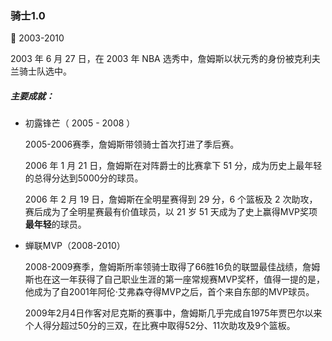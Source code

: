 ### 骑士1.0

:date: 2003-2010

2003 年 6 月 27 日，在 2003 年 NBA 选秀中，詹姆斯以状元秀的身份被克利夫兰骑士队选中。

##### 主要成就：

- 初露锋芒（ 2005 - 2008 ）
  
  2005-2006赛季，詹姆斯带领骑士首次打进了季后赛。

  2006 年 1 月 21 日，詹姆斯在对阵爵士的比赛拿下 51 分，成为历史上最年轻的总得分达到5000分的球员。

  2006 年 2 月 19 日，詹姆斯在全明星赛得到 29 分，6 个篮板及 2 次助攻，赛后成为了全明星赛最有价值球员，以 21 岁 51 天成为了史上赢得MVP奖项**最年轻**的球员。

- 蝉联MVP（2008-2010）

  2008-2009赛季，詹姆斯所率领骑士取得了66胜16负的联盟最佳战绩，詹姆斯也在这一年获得了自己职业生涯的第一座常规赛MVP奖杯，值得一提的是，他成为了自2001年阿伦·艾弗森夺得MVP之后，首个来自东部的MVP球员。 

  2009年2月4日作客对尼克斯的赛事中，詹姆斯几乎完成自1975年贾巴尔以来个人得分超过50分的三双，在比赛中取得52分、11次助攻及9个篮板。 

